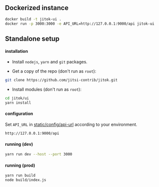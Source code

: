 ## Dockerized instance

```bash
docker build -t jitok-ui .
docker run -p 3000:3000 -e API_URL=http://127.0.0.1:9000/api jitok-ui
```

## Standalone setup

#### installation

- Install `nodejs`, `yarn` and `git` packages.

- Get a copy of the repo (don't run as `root`):

```bash
git clone https://github.com/jitsi-contrib/jitok.git
```

- Install modules (don't run as `root`):

```bash
cd jitok/ui
yarn install
```

#### configuration

Set `API_URL` in [static/config/api-url](/ui/static/config/api-url) according
to your environment.

```text
http://127.0.0.1:9000/api
```

#### running (dev)

```bash
yarn run dev --host --port 3000
```

#### running (prod)

```bash
yarn run build
node build/index.js
```
